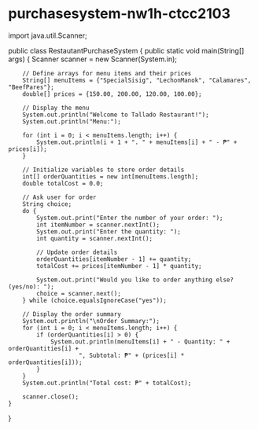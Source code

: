 # purchasesystem-nw1h-ctcc2103
import java.util.Scanner;

public class RestautantPurchaseSystem {
    public static void main(String[] args) {
        Scanner scanner = new Scanner(System.in);

        // Define arrays for menu items and their prices
        String[] menuItems = {"SpecialSisig", "LechonManok", "Calamares", "BeefPares"};
        double[] prices = {150.00, 200.00, 120.00, 100.00};

        // Display the menu
        System.out.println("Welcome to Tallado Restaurant!");
        System.out.println("Menu:");

        for (int i = 0; i < menuItems.length; i++) {
            System.out.println(i + 1 + ". " + menuItems[i] + " - ₱" + prices[i]);
        }

        // Initialize variables to store order details
        int[] orderQuantities = new int[menuItems.length];
        double totalCost = 0.0;

        // Ask user for order
        String choice;
        do {
            System.out.print("Enter the number of your order: ");
            int itemNumber = scanner.nextInt();
            System.out.print("Enter the quantity: ");
            int quantity = scanner.nextInt();

            // Update order details
            orderQuantities[itemNumber - 1] += quantity;
            totalCost += prices[itemNumber - 1] * quantity;

            System.out.print("Would you like to order anything else? (yes/no): ");
            choice = scanner.next();
        } while (choice.equalsIgnoreCase("yes"));

        // Display the order summary
        System.out.println("\nOrder Summary:");
        for (int i = 0; i < menuItems.length; i++) {
            if (orderQuantities[i] > 0) {
                System.out.println(menuItems[i] + " - Quantity: " + orderQuantities[i] +
                        ", Subtotal: ₱" + (prices[i] * orderQuantities[i]));
            }
        }
        System.out.println("Total cost: ₱" + totalCost);

        scanner.close();
    }
}
